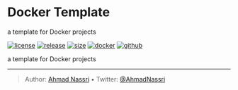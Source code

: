 # Docker Template

a template for Docker projects

[![license][license-img]][license-url]
[![release][release-img]][release-url]
[![size][size-img]][size-url]
[![docker][docker-img]][docker-url]
[![github][github-img]][github-url]

a template for Docker projects

----
> Author: [Ahmad Nassri](https://www.ahmadnassri.com/) &bull;
> Twitter: [@AhmadNassri](https://twitter.com/AhmadNassri)

[license-url]: LICENSE
[license-img]: https://badgen.net/github/license/ahmadnassri/template-docker

[release-url]: https://github.com/ahmadnassri/template-docker/releases
[release-img]: https://badgen.net/github/release/ahmadnassri/template-docker

[size-url]: https://hub.docker.com/r/ahmadnassri/template-docker
[size-img]: https://badgen.net/docker/size/ahmadnassri/template-docker

[docker-url]: https://hub.docker.com/r/ahmadnassri/template-docker
[docker-img]: https://badgen.net/badge/icon/docker%20hub?icon=docker&label

[github-url]: https://github.com/users/ahmadnassri/packages/container/package/template-docker
[github-img]: https://badgen.net/badge/icon/github%20registry?icon=github&label
